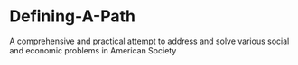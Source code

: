 # Defining-A-Path
A comprehensive and practical attempt to address and solve various social and economic problems in American Society 
